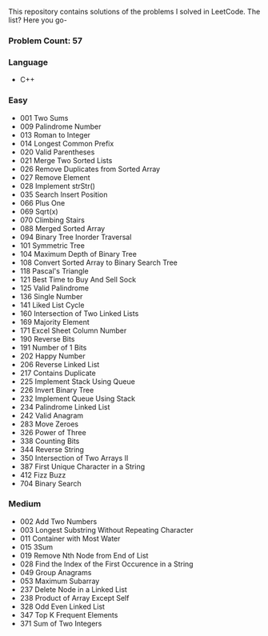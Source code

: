 This repository contains solutions of the problems I solved in LeetCode. The list? Here you go-

### Problem Count: 57

### Language
* C++

### Easy

* 001 Two Sums
* 009 Palindrome Number
* 013 Roman to Integer
* 014 Longest Common Prefix
* 020 Valid Parentheses
* 021 Merge Two Sorted Lists
* 026 Remove Duplicates from Sorted Array
* 027 Remove Element
* 028 Implement strStr()
* 035 Search Insert Position
* 066 Plus One
* 069 Sqrt(x)
* 070 Climbing Stairs
* 088 Merged Sorted Array
* 094 Binary Tree Inorder Traversal
* 101 Symmetric Tree
* 104 Maximum Depth of Binary Tree
* 108 Convert Sorted Array to Binary Search Tree
* 118 Pascal's Triangle
* 121 Best Time to Buy And Sell Sock
* 125 Valid Palindrome
* 136 Single Number
* 141 Liked List Cycle
* 160 Intersection of Two Linked Lists
* 169 Majority Element
* 171 Excel Sheet Column Number
* 190 Reverse Bits
* 191 Number of 1 Bits
* 202 Happy Number
* 206 Reverse Linked List
* 217 Contains Duplicate
* 225 Implement Stack Using Queue 
* 226 Invert Binary Tree
* 232 Implement Queue Using Stack
* 234 Palindrome Linked List
* 242 Valid Anagram
* 283 Move Zeroes
* 326 Power of Three
* 338 Counting Bits
* 344 Reverse String
* 350 Intersection of Two Arrays II
* 387 First Unique Character in a String
* 412 Fizz Buzz
* 704 Binary Search

### Medium

* 002 Add Two Numbers
* 003 Longest Substring Without Repeating Character
* 011 Container with Most Water
* 015 3Sum
* 019 Remove Nth Node from End of List
* 028 Find the Index of the First Occurence in a String
* 049 Group Anagrams
* 053 Maximum Subarray
* 237 Delete Node in a Linked List
* 238 Product of Array Except Self
* 328 Odd Even Linked List
* 347 Top K Frequent Elements
* 371 Sum of Two Integers

